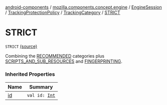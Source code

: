 [android-components](../../../../index.md) / [mozilla.components.concept.engine](../../../index.md) / [EngineSession](../../index.md) / [TrackingProtectionPolicy](../index.md) / [TrackingCategory](index.md) / [STRICT](./-s-t-r-i-c-t.md)

# STRICT

`STRICT` [(source)](https://github.com/mozilla-mobile/android-components/blob/master/components/concept/engine/src/main/java/mozilla/components/concept/engine/EngineSession.kt#L229)

Combining the [RECOMMENDED](-r-e-c-o-m-m-e-n-d-e-d.md) categories plus [SCRIPTS_AND_SUB_RESOURCES](-s-c-r-i-p-t-s_-a-n-d_-s-u-b_-r-e-s-o-u-r-c-e-s.md)
and [FINGERPRINTING](-f-i-n-g-e-r-p-r-i-n-t-i-n-g.md).

### Inherited Properties

| Name | Summary |
|---|---|
| [id](id.md) | `val id: `[`Int`](https://kotlinlang.org/api/latest/jvm/stdlib/kotlin/-int/index.html) |
